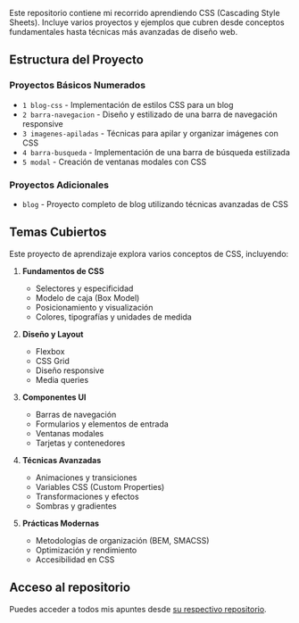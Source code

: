 Este repositorio contiene mi recorrido aprendiendo CSS (Cascading Style Sheets). Incluye varios proyectos y ejemplos que cubren desde conceptos fundamentales hasta técnicas más avanzadas de diseño web.

## Estructura del Proyecto

### Proyectos Básicos Numerados
- `1 blog-css` - Implementación de estilos CSS para un blog
- `2 barra-navegacion` - Diseño y estilizado de una barra de navegación responsive
- `3 imagenes-apiladas` - Técnicas para apilar y organizar imágenes con CSS
- `4 barra-busqueda` - Implementación de una barra de búsqueda estilizada
- `5 modal` - Creación de ventanas modales con CSS

### Proyectos Adicionales
- `blog` - Proyecto completo de blog utilizando técnicas avanzadas de CSS

## Temas Cubiertos

Este proyecto de aprendizaje explora varios conceptos de CSS, incluyendo:

1. **Fundamentos de CSS**
   - Selectores y especificidad
   - Modelo de caja (Box Model)
   - Posicionamiento y visualización
   - Colores, tipografías y unidades de medida

2. **Diseño y Layout**
   - Flexbox
   - CSS Grid
   - Diseño responsive
   - Media queries

3. **Componentes UI**
   - Barras de navegación
   - Formularios y elementos de entrada
   - Ventanas modales
   - Tarjetas y contenedores

4. **Técnicas Avanzadas**
   - Animaciones y transiciones
   - Variables CSS (Custom Properties)
   - Transformaciones y efectos
   - Sombras y gradientes

5. **Prácticas Modernas**
   - Metodologías de organización (BEM, SMACSS)
   - Optimización y rendimiento
   - Accesibilidad en CSS

## Acceso al repositorio

Puedes acceder a todos mis apuntes desde [su respectivo repositorio](https://github.com/hugorsz-dev/learning-languages/tree/main/css).